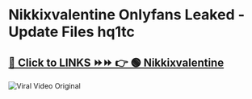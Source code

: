 
 # Nikkixvalentine Onlyfans Leaked - Update Files hq1tc

## <h2><a href="https://clipsfans.com/Nikkixvalentine&ref=git">🔗 Click to LINKS ⏩⏩ 👉 🟢 Nikkixvalentine </a></h2>

<a href="https://clipsfans.com/Nikkixvalentine&ref=git" rel="nofollow" data-target="animated-image.originalLink"><img src="https://i.ibb.co.com/xMMVF88/686577567.gif" alt="Viral Video Original" style="max-width: 100%; display: inline-block;" data-target="animated-image.originalImage"></a>


